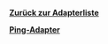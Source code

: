 [**Zurück zur Adapterliste**](/adapterref/adapterliste.md)

[**Ping-Adapter**](/adapterref/docs/iobroker.ping/de/README.md)
